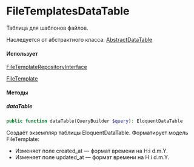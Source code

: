 # FileTemplatesDataTable

Таблица для шаблонов файлов.

Наследуется от абстрактного класса: [AbstractDataTable](/app/DataTables/AbstractDataTable.md)

#### Использует

[FileTemplateRepositoryInterface](/app/Repositories/Interfaces/Files/FileTemplateRepositoryInterface.md)

[FileTemplate](/app/Models/Files/FileTemplate.md)

#### Методы
##### dataTable
```php
public function dataTable(QueryBuilder $query): EloquentDataTable
```

Создаёт экземпляр таблицы EloquentDataTable. Форматирует модель FileTemplate:
* Изменяет поле created_at — формат времени на H:i d.m.Y.
* Изменяет поле updated_at — формат времени на H:i d.m.Y.
